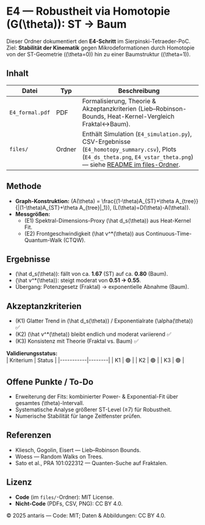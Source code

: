 # E4 — Robustheit via Homotopie \(G(\theta)\): ST → Baum

Dieser Ordner dokumentiert den **E4-Schritt** im Sierpinski-Tetraeder-PoC.  
Ziel: **Stabilität der Kinematik** gegen Mikrodeformationen durch Homotopie von der ST-Geometrie (\(\theta=0\)) hin zu einer Baumstruktur (\(\theta=1\)).

## Inhalt

| Datei | Typ | Beschreibung |
|-------|-----|--------------|
| `E4_formal.pdf` | PDF | Formalisierung, Theorie & Akzeptanzkriterien (Lieb–Robinson-Bounds, Heat-Kernel-Vergleich Fraktal↔Baum). |
| `files/` | Ordner | Enthält Simulation (`E4_simulation.py`), CSV-Ergebnisse (`E4_homotopy_summary.csv`), Plots (`E4_ds_theta.png`, `E4_vstar_theta.png`) — siehe [README im files-Ordner](../files/README.md). |

## Methode

- **Graph-Konstruktion:** \(A(\theta) = \frac{(1-\theta)A_{ST}+\theta A_{tree}}{\|(1-\theta)A_{ST}+\theta A_{tree}\|_1}\), \(L(\theta)=D(\theta)-A(\theta)\).  
- **Messgrößen:**  
  - (E1) Spektral-Dimensions-Proxy \(\hat d_s(\theta)\) aus Heat-Kernel Fit.  
  - (E2) Frontgeschwindigkeit \(\hat v^*(\theta)\) aus Continuous-Time-Quantum-Walk (CTQW).  

## Ergebnisse

- \(\hat d_s(\theta)\): fällt von ca. **1.67** (ST) auf ca. **0.80** (Baum).  
- \(\hat v^*(\theta)\): steigt moderat von **0.51 → 0.55**.  
- Übergang: Potenzgesetz (Fraktal) → exponentielle Abnahme (Baum).  

## Akzeptanzkriterien

- (K1) Glatter Trend in \(\hat d_s(\theta)\) / Exponentialrate \(\alpha(\theta)\) ✅  
- (K2) \(\hat v^*(\theta)\) bleibt endlich und moderat variierend ✅  
- (K3) Konsistenz mit Theorie (Fraktal vs. Baum) ✅  

**Validierungsstatus:**  
| Kriterium | Status |
|-----------|--------|
| K1 | 🟢 |
| K2 | 🟢 |
| K3 | 🟢 |

## Offene Punkte / To-Do

- Erweiterung der Fits: kombinierter Power- & Exponential-Fit über gesamtes \(\theta\)-Intervall.  
- Systematische Analyse größerer ST-Level (≥7) für Robustheit.  
- Numerische Stabilität für lange Zeitfenster prüfen.  

## Referenzen

- Kliesch, Gogolin, Eisert — Lieb–Robinson Bounds.  
- Woess — Random Walks on Trees.  
- Sato et al., PRA 101:022312 — Quanten-Suche auf Fraktalen.  

## Lizenz

- **Code** (im `files/`-Ordner): MIT License.  
- **Nicht-Code** (PDFs, CSV, PNG): CC BY 4.0.  

© 2025 antaris — Code: MIT; Daten & Abbildungen: CC BY 4.0.

